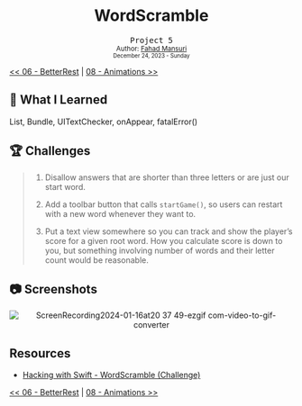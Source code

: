<div align="center">
  <h1>WordScramble</h1>
  <samp>Project 5</samp>
  <br/>

  <sub>
    Author: <a href="https://github.com/ItsLuciferBC" target="_blank">Fahad Mansuri</a>
    <br>
    <small>December 24, 2023 - Sunday</small>
  </sub>
</div>

[<< 06 - BetterRest](../06%20-%20BetterRest/) | [08 - Animations >>](../08%20-%20Animations/)

## 📝 What I Learned

List, Bundle, UITextChecker, onAppear, fatalError()

## 🏆 Challenges

> 1. Disallow answers that are shorter than three letters or are just our start word.
>
> 1. Add a toolbar button that calls `startGame()`, so users can restart with a new word whenever they want to.
>
> 1. Put a text view somewhere so you can track and show the player’s score for a given root word. How you calculate score is down to you, but something involving number of words and their letter count would be reasonable.
>

## 📷 Screenshots

<div align="center">

![ScreenRecording2024-01-16at20 37 49-ezgif com-video-to-gif-converter](https://github.com/ItsLuciferBC/100SwiftUI/assets/83160142/1e0ff92e-b89e-4735-b73d-d83ad2b7b2e9)

</div>

## Resources

- [Hacking with Swift - WordScramble (Challenge)](https://www.hackingwithswift.com/books/ios-swiftui/word-scramble-wrap-up)

[<< 06 - BetterRest](../06%20-%20BetterRest/) | [08 - Animations >>](../08%20-%20Animations/)

